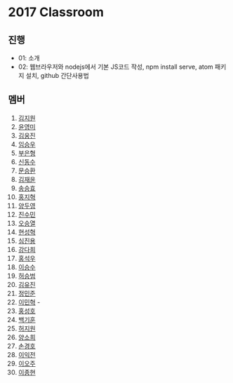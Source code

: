 
# 2017 Classroom

## 진행


- 01: 소개
- 02: 웹브라우저와 nodejs에서 기본 JS코드 작성, npm install serve, atom 패키지 설치, github 간단사용법

## 멤버

1. [김지원](https://github.com/boffin123/frontend-web)
1. [윤영미](https://github.com/benneb6787/FrontEnd)
1. [김웅진](https://github.com/kimwoongjin/frontend-web)
1. [임승우](https://github.com/Imseungwoo/prontend-web)
1. [부은형](https://github.com/Jeju-Boobby/frontend-web)
1. [신동수](https://github.com/level25/frontend-web)
1. [문승환](https://github.com/sdvg789/frontend-web)
1. [김재윤](https://github.com/voidblue/frontend-web)
1. [송승효](https://github.com/Songseunghyo1/frontend-web)
1. [홍지혁](https://github.com/LEGOLLAS/FrontEnd-Web)
1. [양두영](https://github.com/yangdooyoung/frontend-web)
1. [진수민](https://github.com/PONGDAK/frontend-web)
1. [오승열](https://github.com/seung-yeol/frontend-web)
1. [현성혁](https://github.com/hshshshshsh/fronted-web)
1. [심진용](https://github.com/JinYongSim/frontend-web)
1. [강다희](https://github.com/backchi/frontend-web)
1. [홍석우](https://github.com/ssussuk7/fronted-web)
1. [이승수](https://github.com/PureChild/frontend-web)
1. [허승범](https://github.com/w1193/frontend-web)
1. [김유진](https://github.com/zeenee/frontend-web)
1. [정민준](https://github.com/alswnsWkd21/frontend-web)
1. [이민혁](https://github.com/Lming1/frontend-web) -
1. [홍성호](https://github.com/grohong/frontend-web)
1. [백기훈](https://github.com/masinogns/Advanced-Web-Development)
1. [허지원](https://github.com/llkjop24/frontend-web)
1. [양소희](https://github.com/ssoso27/frontend-web)
1. [손경호](https://github.com/SonJJ/frontend-wed)
1. [이익전](https://github.com/leeikjeun/frontend-web)
1. [이오주](https://github.com/ojlee/frontend-web)
1. [이종현](https://github.com/JongheonLee94/frontend-web)